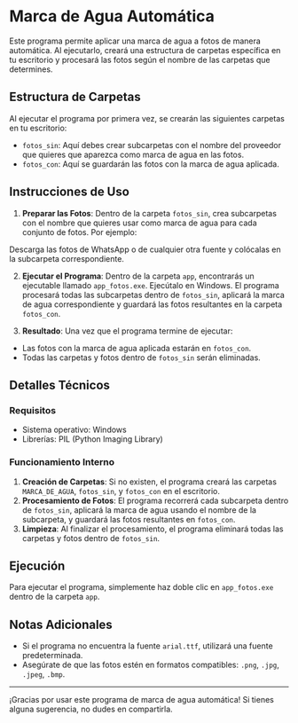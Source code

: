 # Marca de Agua Automática

Este programa permite aplicar una marca de agua a fotos de manera automática. Al ejecutarlo, creará una estructura de carpetas específica en tu escritorio y procesará las fotos según el nombre de las carpetas que determines.

## Estructura de Carpetas

Al ejecutar el programa por primera vez, se crearán las siguientes carpetas en tu escritorio:



- `fotos_sin`: Aquí debes crear subcarpetas con el nombre del proveedor que quieres que aparezca como marca de agua en las fotos. 
- `fotos_con`: Aquí se guardarán las fotos con la marca de agua aplicada.

## Instrucciones de Uso

1. **Preparar las Fotos**: Dentro de la carpeta `fotos_sin`, crea subcarpetas con el nombre que quieres usar como marca de agua para cada conjunto de fotos. Por ejemplo:


Descarga las fotos de WhatsApp o de cualquier otra fuente y colócalas en la subcarpeta correspondiente.

2. **Ejecutar el Programa**: Dentro de la carpeta `app`, encontrarás un ejecutable llamado `app_fotos.exe`. Ejecútalo en Windows. El programa procesará todas las subcarpetas dentro de `fotos_sin`, aplicará la marca de agua correspondiente y guardará las fotos resultantes en la carpeta `fotos_con`.

3. **Resultado**: Una vez que el programa termine de ejecutar:
- Las fotos con la marca de agua aplicada estarán en `fotos_con`.
- Todas las carpetas y fotos dentro de `fotos_sin` serán eliminadas.

## Detalles Técnicos

### Requisitos

- Sistema operativo: Windows
- Librerías: PIL (Python Imaging Library)

### Funcionamiento Interno

1. **Creación de Carpetas**: Si no existen, el programa creará las carpetas `MARCA_DE_AGUA`, `fotos_sin`, y `fotos_con` en el escritorio.
2. **Procesamiento de Fotos**: El programa recorrerá cada subcarpeta dentro de `fotos_sin`, aplicará la marca de agua usando el nombre de la subcarpeta, y guardará las fotos resultantes en `fotos_con`.
3. **Limpieza**: Al finalizar el procesamiento, el programa eliminará todas las carpetas y fotos dentro de `fotos_sin`.

## Ejecución

Para ejecutar el programa, simplemente haz doble clic en `app_fotos.exe` dentro de la carpeta `app`.

## Notas Adicionales

- Si el programa no encuentra la fuente `arial.ttf`, utilizará una fuente predeterminada.
- Asegúrate de que las fotos estén en formatos compatibles: `.png`, `.jpg`, `.jpeg`, `.bmp`.

---

¡Gracias por usar este programa de marca de agua automática!
Si tienes alguna sugerencia, no dudes en compartirla.
